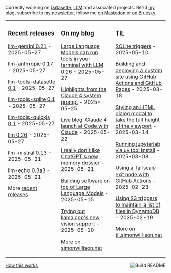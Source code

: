 Currently working on [Datasette](https://datasette.io/), [LLM](https://llm.datasette.io/) and associated projects. Read [my blog](https://simonwillison.net/), subscribe to [my newsletter](https://simonw.substack.com/), follow me <a href="https://fedi.simonwillison.net/@simon">on Mastodon</a> or [on Bluesky](https://bsky.app/profile/simonwillison.net).

<table><tr><td valign="top" width="33%">

### Recent releases
<!-- recent_releases starts -->
[llm-gemini 0.21](https://github.com/simonw/llm-gemini/releases/tag/0.21) - 2025-05-27

[llm-anthropic 0.17](https://github.com/simonw/llm-anthropic/releases/tag/0.17) - 2025-05-27

[llm-tools-datasette 0.1](https://github.com/simonw/llm-tools-datasette/releases/tag/0.1) - 2025-05-27

[llm-tools-sqlite 0.1](https://github.com/simonw/llm-tools-sqlite/releases/tag/0.1) - 2025-05-27

[llm-tools-quickjs 0.1](https://github.com/simonw/llm-tools-quickjs/releases/tag/0.1) - 2025-05-27

[llm 0.26](https://github.com/simonw/llm/releases/tag/0.26) - 2025-05-27

[llm-mistral 0.13](https://github.com/simonw/llm-mistral/releases/tag/0.13) - 2025-05-21

[llm-echo 0.3a3](https://github.com/simonw/llm-echo/releases/tag/0.3a3) - 2025-05-21
<!-- recent_releases ends -->
More [recent releases](https://github.com/simonw/simonw/blob/main/releases.md)
</td><td valign="top" width="34%">

### On my blog
<!-- blog starts -->
[Large Language Models can run tools in your terminal with LLM 0.26](https://simonwillison.net/2025/May/27/llm-tools/) - 2025-05-27

[Highlights from the Claude 4 system prompt](https://simonwillison.net/2025/May/25/claude-4-system-prompt/) - 2025-05-25

[Live blog: Claude 4 launch at Code with Claude](https://simonwillison.net/2025/May/22/code-with-claude-live-blog/) - 2025-05-22

[I really don't like ChatGPT's new memory dossier](https://simonwillison.net/2025/May/21/chatgpt-new-memory/) - 2025-05-21

[Building software on top of Large Language Models](https://simonwillison.net/2025/May/15/building-on-llms/) - 2025-05-15

[Trying out llama.cpp's new vision support](https://simonwillison.net/2025/May/10/llama-cpp-vision/) - 2025-05-10
<!-- blog ends -->
More on [simonwillison.net](https://simonwillison.net/)
</td><td valign="top" width="33%">

### TIL
<!-- tils starts -->
[SQLite triggers](https://til.simonwillison.net/sqlite/sqlite-triggers) - 2025-05-10

[Building and deploying a custom site using GitHub Actions and GitHub Pages](https://til.simonwillison.net/github-actions/github-pages) - 2025-03-18

[Styling an HTML dialog modal to take the full height of the viewport](https://til.simonwillison.net/css/dialog-full-height) - 2025-03-14

[Running jupyterlab via uv tool install](https://til.simonwillison.net/jupyter/jupyterlab-uv-tool-install) - 2025-03-08

[Using a Tailscale exit node with GitHub Actions](https://til.simonwillison.net/tailscale/tailscale-github-actions) - 2025-02-23

[Using S3 triggers to maintain a list of files in DynamoDB](https://til.simonwillison.net/aws/s3-triggers-dynamodb) - 2025-02-19
<!-- tils ends -->
More on [til.simonwillison.net](https://til.simonwillison.net/)
</td></tr></table>

<a href="https://github.com/simonw/simonw/actions"><img src="https://github.com/simonw/simonw/workflows/Build%20README/badge.svg" align="right" alt="Build README"></a> <a href="https://simonwillison.net/2020/Jul/10/self-updating-profile-readme/">How this works</a>

